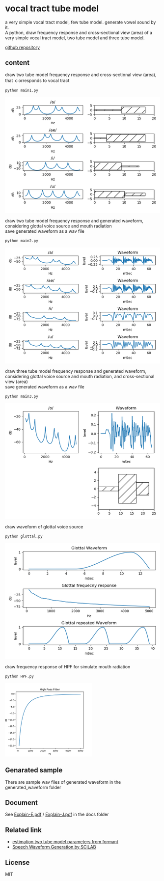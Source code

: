 # vocal tract tube model   
   
a very simple vocal tract model, few tube model. generate vowel sound by it.  
A python, draw frequency response and cross-sectional view (area) of a very simple vocal tract model, two tube model and three tube model.  
  
[github repository](https://github.com/shun60s/Vocal-Tube-Model)  

## content    

draw two tube model frequency response and cross-sectional view (area), that ｃorresponds to vocal tract  
```
python main1.py
```
![figure1](docs/freq_resp_vocal_two_tube_model.png)  

  

draw two tube model frequency response and generated waveform, considering glottal voice source and mouth radiation  
save generated waveform as a wav file  
```
python main2.py
```
![figure2](docs/freq_resp_vocal_two_tube_model_with_source_mouth_effect.png)  

  

draw three tube model frequency response and generated waveform, considering glottal voice source and mouth radiation, and cross-sectional view (area)  
save generated waveform as a wav file  
```
python main3.py
```
![figure3](docs/freq_resp_vocal_three_tube_model_with_source_mouth_effect.png)  

  

draw waveform of glottal voice source  
```
python glottal.py
```
![figure4](docs/glottal_waveform.png)  

  

draw frequency response of HPF for simulate mouth radiation  
```
python HPF.py
```
![figure5](docs/freq_resp_HPF.png)  

## Genarated sample  

There are sample wav files of generated waveform in the generated_waveform folder  

## Document  

See [Explain-E.pdf](docs/Explain-E.pdf) / [Explain-J.pdf](docs/Explain-J.pdf) in the docs folder  
  
  
## Related link      

- [estimation two tube model parameters from formant](https://github.com/shun60s/Formant2TubeModel)  
- [Speech Waveform Generation by SCILAB](https://wsignal.sakura.ne.jp/onsei2007/scilab456e.html)  

## License    
MIT  
